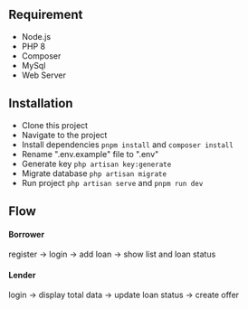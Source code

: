 ## Requirement

- Node.js
- PHP 8
- Composer
- MySql
- Web Server

## Installation

- Clone this project
- Navigate to the project
- Install dependencies `pnpm install` and `composer install`
- Rename ".env.example" file to ".env"
- Generate key `php artisan key:generate`
- Migrate database `php artisan migrate`
- Run project `php artisan serve` and `pnpm run dev`  

## Flow

#### Borrower

register -> login -> add loan -> show list and loan status

#### Lender

login -> display total data -> update loan status -> create offer 
